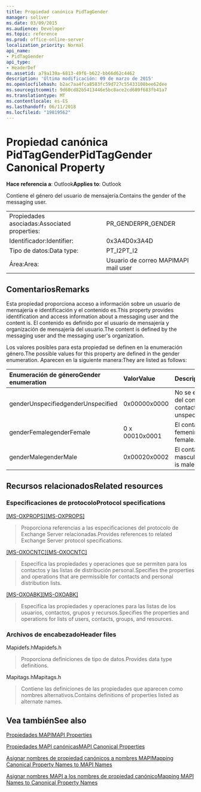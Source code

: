 ```yaml
---
title: Propiedad canónica PidTagGender
manager: soliver
ms.date: 03/09/2015
ms.audience: Developer
ms.topic: reference
ms.prod: office-online-server
localization_priority: Normal
api_name:
- PidTagGender
api_type:
- HeaderDef
ms.assetid: a79a139a-6813-49f6-b622-bb66d62c4462
description: 'Última modificación: 09 de marzo de 2015'
ms.openlocfilehash: b2ac7aa4fca8583fc59d727c55433108bee62dee
ms.sourcegitcommit: 9d60cd82b5413446e5bc8ace2cd689f683fb41a7
ms.translationtype: MT
ms.contentlocale: es-ES
ms.lasthandoff: 06/11/2018
ms.locfileid: "19819562"
---
```

# <a name="pidtaggender-canonical-property"></a><span data-ttu-id="ce4e6-103">Propiedad canónica PidTagGender</span><span class="sxs-lookup"><span data-stu-id="ce4e6-103">PidTagGender Canonical Property</span></span>

  
  
<span data-ttu-id="ce4e6-104">**Hace referencia a**: Outlook</span><span class="sxs-lookup"><span data-stu-id="ce4e6-104">**Applies to**: Outlook</span></span> 
  
<span data-ttu-id="ce4e6-105">Contiene el género del usuario de mensajería.</span><span class="sxs-lookup"><span data-stu-id="ce4e6-105">Contains the gender of the messaging user.</span></span>
  
|||
|:-----|:-----|
|<span data-ttu-id="ce4e6-106">Propiedades asociadas:</span><span class="sxs-lookup"><span data-stu-id="ce4e6-106">Associated properties:</span></span>  <br/> |<span data-ttu-id="ce4e6-107">PR_GENDER</span><span class="sxs-lookup"><span data-stu-id="ce4e6-107">PR_GENDER</span></span>  <br/> |
|<span data-ttu-id="ce4e6-108">Identificador:</span><span class="sxs-lookup"><span data-stu-id="ce4e6-108">Identifier:</span></span>  <br/> |<span data-ttu-id="ce4e6-109">0x3A4D</span><span class="sxs-lookup"><span data-stu-id="ce4e6-109">0x3A4D</span></span>  <br/> |
|<span data-ttu-id="ce4e6-110">Tipo de datos:</span><span class="sxs-lookup"><span data-stu-id="ce4e6-110">Data type:</span></span>  <br/> |<span data-ttu-id="ce4e6-111">PT_I2</span><span class="sxs-lookup"><span data-stu-id="ce4e6-111">PT_I2</span></span>  <br/> |
|<span data-ttu-id="ce4e6-112">Área:</span><span class="sxs-lookup"><span data-stu-id="ce4e6-112">Area:</span></span>  <br/> |<span data-ttu-id="ce4e6-113">Usuario de correo MAPI</span><span class="sxs-lookup"><span data-stu-id="ce4e6-113">MAPI mail user</span></span>  <br/> |
   
## <a name="remarks"></a><span data-ttu-id="ce4e6-114">Comentarios</span><span class="sxs-lookup"><span data-stu-id="ce4e6-114">Remarks</span></span>

<span data-ttu-id="ce4e6-115">Esta propiedad proporciona acceso a información sobre un usuario de mensajería e identificación y el contenido es.</span><span class="sxs-lookup"><span data-stu-id="ce4e6-115">This property provides identification and access information about a messaging user and the content is.</span></span> <span data-ttu-id="ce4e6-116">El contenido es definido por el usuario de mensajería y organización de mensajería del usuario.</span><span class="sxs-lookup"><span data-stu-id="ce4e6-116">The content is defined by the messaging user and the messaging user's organization.</span></span> 
  
<span data-ttu-id="ce4e6-117">Los valores posibles para esta propiedad se definen en la enumeración género.</span><span class="sxs-lookup"><span data-stu-id="ce4e6-117">The possible values for this property are defined in the gender enumeration.</span></span> <span data-ttu-id="ce4e6-118">Aparecen en la siguiente manera:</span><span class="sxs-lookup"><span data-stu-id="ce4e6-118">They are listed as follows:</span></span>
  
|<span data-ttu-id="ce4e6-119">**Enumeración de género**</span><span class="sxs-lookup"><span data-stu-id="ce4e6-119">**Gender enumeration**</span></span>|<span data-ttu-id="ce4e6-120">**Valor**</span><span class="sxs-lookup"><span data-stu-id="ce4e6-120">**Value**</span></span>|<span data-ttu-id="ce4e6-121">**Descripción**</span><span class="sxs-lookup"><span data-stu-id="ce4e6-121">**Description**</span></span>|
|:-----|:-----|:-----|
|<span data-ttu-id="ce4e6-122">genderUnspecified</span><span class="sxs-lookup"><span data-stu-id="ce4e6-122">genderUnspecified</span></span>  <br/> |<span data-ttu-id="ce4e6-123">0x0000</span><span class="sxs-lookup"><span data-stu-id="ce4e6-123">0x0000</span></span>  <br/> |<span data-ttu-id="ce4e6-124">No se especifica el sexo del contacto.</span><span class="sxs-lookup"><span data-stu-id="ce4e6-124">The contact's gender is unspecified.</span></span>  <br/> |
|<span data-ttu-id="ce4e6-125">genderFemale</span><span class="sxs-lookup"><span data-stu-id="ce4e6-125">genderFemale</span></span>  <br/> |<span data-ttu-id="ce4e6-126">0 x 0001</span><span class="sxs-lookup"><span data-stu-id="ce4e6-126">0x0001</span></span>  <br/> |<span data-ttu-id="ce4e6-127">El contacto está femenino.</span><span class="sxs-lookup"><span data-stu-id="ce4e6-127">The contact is female.</span></span>  <br/> |
|<span data-ttu-id="ce4e6-128">genderMale</span><span class="sxs-lookup"><span data-stu-id="ce4e6-128">genderMale</span></span>  <br/> |<span data-ttu-id="ce4e6-129">0x0002</span><span class="sxs-lookup"><span data-stu-id="ce4e6-129">0x0002</span></span>  <br/> |<span data-ttu-id="ce4e6-130">El contacto está masculino.</span><span class="sxs-lookup"><span data-stu-id="ce4e6-130">The contact is male.</span></span>  <br/> |
   
## <a name="related-resources"></a><span data-ttu-id="ce4e6-131">Recursos relacionados</span><span class="sxs-lookup"><span data-stu-id="ce4e6-131">Related resources</span></span>

### <a name="protocol-specifications"></a><span data-ttu-id="ce4e6-132">Especificaciones de protocolo</span><span class="sxs-lookup"><span data-stu-id="ce4e6-132">Protocol specifications</span></span>

<span data-ttu-id="ce4e6-133">[[MS-OXPROPS]](http://msdn.microsoft.com/library/f6ab1613-aefe-447d-a49c-18217230b148%28Office.15%29.aspx)</span><span class="sxs-lookup"><span data-stu-id="ce4e6-133">[[MS-OXPROPS]](http://msdn.microsoft.com/library/f6ab1613-aefe-447d-a49c-18217230b148%28Office.15%29.aspx)</span></span>
  
> <span data-ttu-id="ce4e6-134">Proporciona referencias a las especificaciones del protocolo de Exchange Server relacionadas.</span><span class="sxs-lookup"><span data-stu-id="ce4e6-134">Provides references to related Exchange Server protocol specifications.</span></span>
    
<span data-ttu-id="ce4e6-135">[[MS-OXOCNTC]](http://msdn.microsoft.com/library/9b636532-9150-4836-9635-9c9b756c9ccf%28Office.15%29.aspx)</span><span class="sxs-lookup"><span data-stu-id="ce4e6-135">[[MS-OXOCNTC]](http://msdn.microsoft.com/library/9b636532-9150-4836-9635-9c9b756c9ccf%28Office.15%29.aspx)</span></span>
  
> <span data-ttu-id="ce4e6-136">Especifica las propiedades y operaciones que se permiten para los contactos y las listas de distribución personal.</span><span class="sxs-lookup"><span data-stu-id="ce4e6-136">Specifies the properties and operations that are permissible for contacts and personal distribution lists.</span></span>
    
<span data-ttu-id="ce4e6-137">[[MS-OXOABK]](http://msdn.microsoft.com/library/f4cf9b4c-9232-4506-9e71-2270de217614%28Office.15%29.aspx)</span><span class="sxs-lookup"><span data-stu-id="ce4e6-137">[[MS-OXOABK]](http://msdn.microsoft.com/library/f4cf9b4c-9232-4506-9e71-2270de217614%28Office.15%29.aspx)</span></span>
  
> <span data-ttu-id="ce4e6-138">Especifica las propiedades y operaciones para las listas de los usuarios, contactos, grupos y recursos.</span><span class="sxs-lookup"><span data-stu-id="ce4e6-138">Specifies the properties and operations for lists of users, contacts, groups, and resources.</span></span>
    
### <a name="header-files"></a><span data-ttu-id="ce4e6-139">Archivos de encabezado</span><span class="sxs-lookup"><span data-stu-id="ce4e6-139">Header files</span></span>

<span data-ttu-id="ce4e6-140">Mapidefs.h</span><span class="sxs-lookup"><span data-stu-id="ce4e6-140">Mapidefs.h</span></span>
  
> <span data-ttu-id="ce4e6-141">Proporciona definiciones de tipo de datos.</span><span class="sxs-lookup"><span data-stu-id="ce4e6-141">Provides data type definitions.</span></span>
    
<span data-ttu-id="ce4e6-142">Mapitags.h</span><span class="sxs-lookup"><span data-stu-id="ce4e6-142">Mapitags.h</span></span>
  
> <span data-ttu-id="ce4e6-143">Contiene las definiciones de las propiedades que aparecen como nombres alternativos.</span><span class="sxs-lookup"><span data-stu-id="ce4e6-143">Contains definitions of properties listed as alternate names.</span></span>
    
## <a name="see-also"></a><span data-ttu-id="ce4e6-144">Vea también</span><span class="sxs-lookup"><span data-stu-id="ce4e6-144">See also</span></span>



[<span data-ttu-id="ce4e6-145">Propiedades MAPI</span><span class="sxs-lookup"><span data-stu-id="ce4e6-145">MAPI Properties</span></span>](mapi-properties.md)
  
[<span data-ttu-id="ce4e6-146">Propiedades MAPI canónicas</span><span class="sxs-lookup"><span data-stu-id="ce4e6-146">MAPI Canonical Properties</span></span>](mapi-canonical-properties.md)
  
[<span data-ttu-id="ce4e6-147">Asignar nombres de propiedad canónicos a nombres MAPI</span><span class="sxs-lookup"><span data-stu-id="ce4e6-147">Mapping Canonical Property Names to MAPI Names</span></span>](mapping-canonical-property-names-to-mapi-names.md)
  
[<span data-ttu-id="ce4e6-148">Asignar nombres MAPI a los nombres de propiedad canónico</span><span class="sxs-lookup"><span data-stu-id="ce4e6-148">Mapping MAPI Names to Canonical Property Names</span></span>](mapping-mapi-names-to-canonical-property-names.md)

